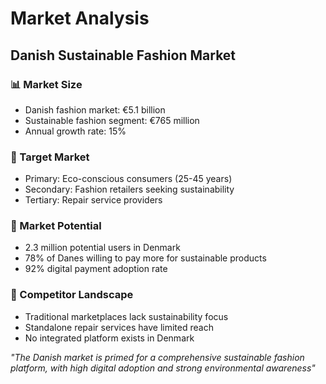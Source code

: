 # Market Analysis

## Danish Sustainable Fashion Market

### 📊 Market Size
- Danish fashion market: €5.1 billion
- Sustainable fashion segment: €765 million
- Annual growth rate: 15%

### 👥 Target Market
- Primary: Eco-conscious consumers (25-45 years)
- Secondary: Fashion retailers seeking sustainability
- Tertiary: Repair service providers

### 🎯 Market Potential
- 2.3 million potential users in Denmark
- 78% of Danes willing to pay more for sustainable products
- 92% digital payment adoption rate

### 🏢 Competitor Landscape
- Traditional marketplaces lack sustainability focus
- Standalone repair services have limited reach
- No integrated platform exists in Denmark

*"The Danish market is primed for a comprehensive sustainable fashion platform, with high digital adoption and strong environmental awareness"*
